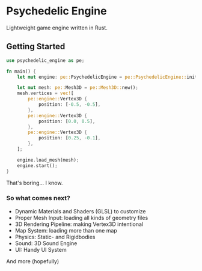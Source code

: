 # Psychedelic Engine
Lightweight game engine written in Rust.

## Getting Started
```rust
use psychedelic_engine as pe;

fn main() {
    let mut engine: pe::PsychedelicEngine = pe::PsychedelicEngine::init();

    let mut mesh: pe::Mesh3D = pe::Mesh3D::new();
    mesh.vertices = vec![
        pe::engine::Vertex3D {
            position: [-0.5, -0.5],
        },
        pe::engine::Vertex3D {
            position: [0.0, 0.5],
        },
        pe::engine::Vertex3D {
            position: [0.25, -0.1],
        },
    ];

    engine.load_mesh(mesh);
    engine.start();
}
```
That's boring...
I know.

### So what comes next?
* Dynamic Materials and Shaders (GLSL) to customize
* Proper Mesh Input: loading all kinds of geometry files
* 3D Rendering Pipeline: making Vertex3D intentional
* Map System: loading more than one map
* Physics: Static- and Rigidbodies
* Sound: 3D Sound Engine
* UI: Handy UI System

And more (hopefully)
